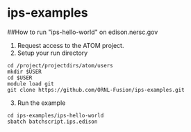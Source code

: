 # ips-examples

##How to run "ips-hello-world" on edison.nersc.gov

1. Request access to the ATOM project.
2. Setup your run directory
  
  ```
  cd /project/projectdirs/atom/users
  mkdir $USER
  cd $USER
  module load git
  git clone https://github.com/ORNL-Fusion/ips-examples.git
  ```
  
3. Run the example
  
  ```
  cd ips-examples/ips-hello-world
  sbatch batchscript.ips.edison
  ```
